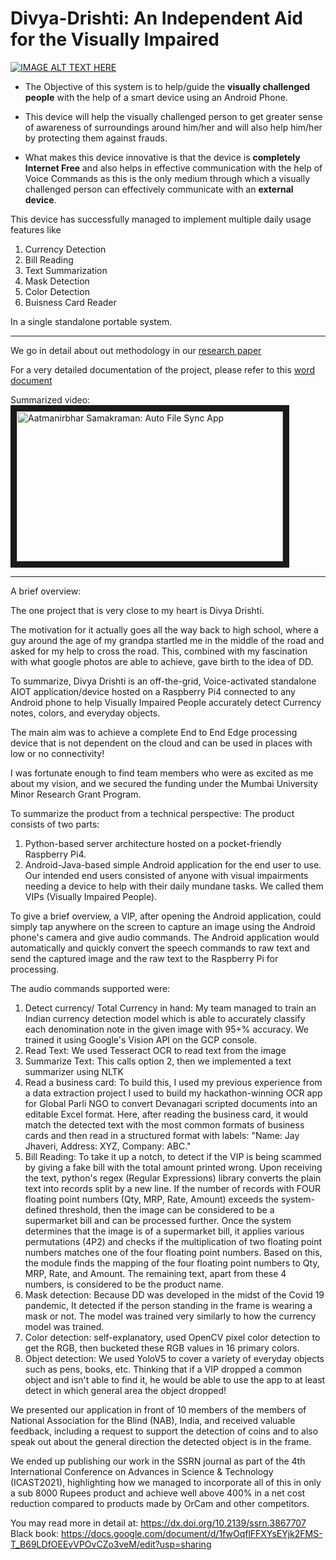 # Divya-Drishti: An Independent Aid for the Visually Impaired
[![IMAGE ALT TEXT HERE](https://img.shields.io/badge/YouTube-FF0000?style=for-the-badge&logo=youtube&logoColor=white)](https://www.youtube.com/watch?v=lRjCKhczHtY)


- The Objective of this system is to help/guide the **visually challenged people** with the help of a smart device using an Android Phone. 

- This device will help the visually challenged person to get greater sense of awareness of surroundings around him/her and will also help him/her by protecting them against frauds.

- What makes this device innovative is that the device is **completely Internet Free** and also helps in effective communication with the help of Voice Commands as this is the
only medium through which a visually challenged person can effectively communicate with an **external device**.

This device has successfully managed to implement multiple daily usage features like

1. Currency Detection
2. Bill Reading 
3. Text Summarization
4. Mask Detection
5. Color Detection 
6. Buisness Card Reader 

In a single standalone portable system.

---
We go in detail about out methodology in our [research paper](https://dx.doi.org/10.2139/ssrn.3867707)


For a very detailed documentation of the project, please refer to this [word document](https://docs.google.com/document/d/1fwOqflFFXYsEYjk2FMS-T_B69LDfOEEvVPOvCZo3veM/edit?usp=sharing)


Summarized video:\
<a href="https://www.youtube.com/watch?v=lRjCKhczHtY
" target="_blank"><img src="https://i.ytimg.com/vi/lRjCKhczHtY/maxresdefault.jpg" 
alt="Aatmanirbhar Samakraman: Auto File Sync App" width="426" height="240" border="10" /></a>


---
A brief overview:

The one project that is very close to my heart is Divya Drishti. 

The motivation for it actually goes all the way back to high school, where a guy around the age of my grandpa startled me in the middle of the road and asked for my help to cross the road. This, combined with my fascination with what google photos are able to achieve, gave birth to the idea of DD. 

To summarize, Divya Drishti is an off-the-grid, Voice-activated standalone AIOT application/device hosted on a Raspberry Pi4 connected to any Android phone to help Visually Impaired People accurately detect Currency notes, colors, and everyday objects. 

The main aim was to achieve a complete End to End Edge processing device that is not dependent on the cloud and can be used in places with low or no connectivity!

I was fortunate enough to find team members who were as excited as me about my vision, and we secured the funding under the Mumbai University Minor Research Grant Program.

To summarize the product from a technical perspective: 
The product consists of two parts:
1. Python-based server architecture hosted on a pocket-friendly Raspberry Pi4.
2. Android-Java-based simple Android application for the end user to use. Our intended end users consisted of anyone with visual impairments needing a device to help with their daily mundane tasks. We called them VIPs (Visually Impaired People).

To give a brief overview, a VIP, after opening the Android application, could simply tap anywhere on the screen to capture an image using the Android phone's camera and give audio commands. The Android application would automatically and quickly convert the speech commands to raw text and send the captured image and the raw text to the Raspberry Pi for processing.

The audio commands supported were:
1. Detect currency/ Total Currency in hand: My team managed to train an Indian currency detection model which is able to accurately classify each denomination note in the given image with 95+% accuracy. We trained it using Google's Vision API on the GCP console.
2. Read Text: We used Tesseract OCR to read text from the image
3. Summarize Text: This calls option 2, then we implemented a text summarizer using NLTK
4. Read a business card: To build this, I used my previous experience from a data extraction project I used to build my hackathon-winning OCR app for Global Parli NGO to convert Devanagari scripted documents into an editable Excel format. Here, after reading the business card, it would match the detected text with the most common formats of business cards and then read in a structured format with labels: "Name: Jay Jhaveri, Address: XYZ, Company: ABC."
5. Bill Reading: To take it up a notch, to detect if the VIP is being scammed by giving a fake bill with the total amount printed wrong. Upon receiving the text, python's regex (Regular Expressions) library converts the plain text into records split by a new line. If the number of records with FOUR floating point numbers (Qty, MRP, Rate, Amount) exceeds the system-defined threshold, then the image can be considered to be a supermarket bill and can be processed further. Once the system determines that the image is of a supermarket bill, it applies various permutations (4P2) and checks if the multiplication of two floating point numbers matches one of the four floating point numbers. Based on this, the module finds the mapping of the four floating point numbers to Qty, MRP, Rate, and Amount. The remaining text, apart from these 4 numbers, is considered to be the product name. 
6. Mask detection: Because DD was developed in the midst of the Covid 19 pandemic, It detected if the person standing in the frame is wearing a mask or not. The model was trained very similarly to how the currency model was trained.
7. Color detection: self-explanatory, used OpenCV pixel color detection to get the RGB, then bucketed these RGB values in 16 primary colors.
8. Object detection: We used YoloV5 to cover a variety of everyday objects such as pens, books, etc. Thinking that if a VIP dropped a common object and isn't able to find it, he would be able to use the app to at least detect in which general area the object dropped!


We presented our application in front of 10 members of the members of National Association for the Blind (NAB), India, and received valuable feedback, including a request to support the detection of coins and to also speak out about the general direction the detected object is in the frame. 

We ended up publishing our work in the SSRN journal as part of the 4th International Conference on Advances in Science & Technology (ICAST2021), highlighting how we managed to incorporate all of this in only a sub 8000 Rupees product and achieve well above 400% in a net cost reduction compared to products made by OrCam and other competitors. 

You may read more in detail at: https://dx.doi.org/10.2139/ssrn.3867707
Black book: https://docs.google.com/document/d/1fwOqflFFXYsEYjk2FMS-T_B69LDfOEEvVPOvCZo3veM/edit?usp=sharing
